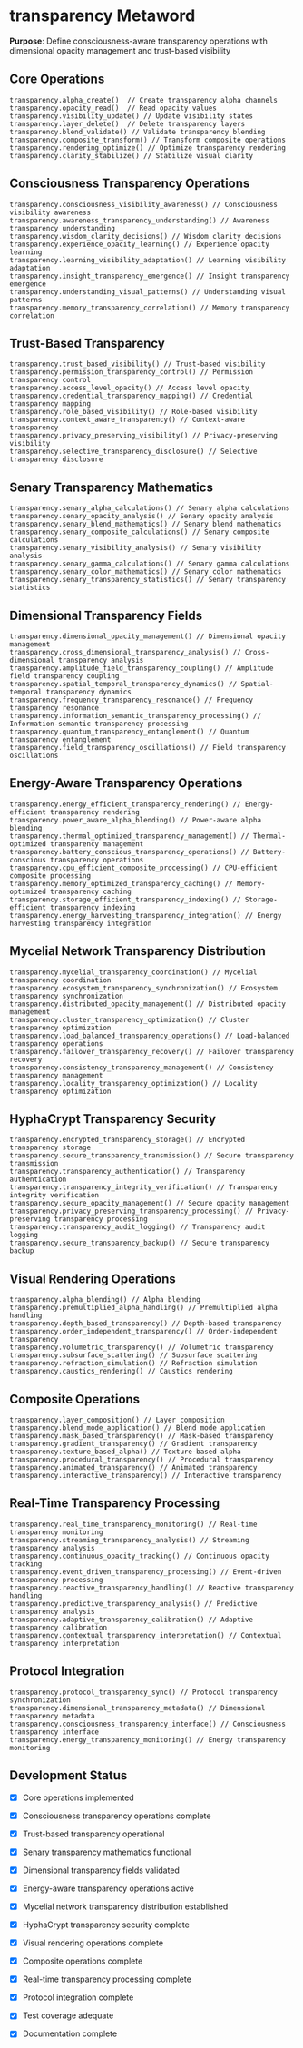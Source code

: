 # transparency Metaword

**Purpose**: Define consciousness-aware transparency operations with dimensional opacity management and trust-based visibility

## Core Operations

```hyphos
transparency.alpha_create()  // Create transparency alpha channels
transparency.opacity_read()  // Read opacity values
transparency.visibility_update() // Update visibility states
transparency.layer_delete()  // Delete transparency layers
transparency.blend_validate() // Validate transparency blending
transparency.composite_transform() // Transform composite operations
transparency.rendering_optimize() // Optimize transparency rendering
transparency.clarity_stabilize() // Stabilize visual clarity
```

## Consciousness Transparency Operations

```hyphos
transparency.consciousness_visibility_awareness() // Consciousness visibility awareness
transparency.awareness_transparency_understanding() // Awareness transparency understanding
transparency.wisdom_clarity_decisions() // Wisdom clarity decisions
transparency.experience_opacity_learning() // Experience opacity learning
transparency.learning_visibility_adaptation() // Learning visibility adaptation
transparency.insight_transparency_emergence() // Insight transparency emergence
transparency.understanding_visual_patterns() // Understanding visual patterns
transparency.memory_transparency_correlation() // Memory transparency correlation
```

## Trust-Based Transparency

```hyphos
transparency.trust_based_visibility() // Trust-based visibility
transparency.permission_transparency_control() // Permission transparency control
transparency.access_level_opacity() // Access level opacity
transparency.credential_transparency_mapping() // Credential transparency mapping
transparency.role_based_visibility() // Role-based visibility
transparency.context_aware_transparency() // Context-aware transparency
transparency.privacy_preserving_visibility() // Privacy-preserving visibility
transparency.selective_transparency_disclosure() // Selective transparency disclosure
```

## Senary Transparency Mathematics

```hyphos
transparency.senary_alpha_calculations() // Senary alpha calculations
transparency.senary_opacity_analysis() // Senary opacity analysis
transparency.senary_blend_mathematics() // Senary blend mathematics
transparency.senary_composite_calculations() // Senary composite calculations
transparency.senary_visibility_analysis() // Senary visibility analysis
transparency.senary_gamma_calculations() // Senary gamma calculations
transparency.senary_color_mathematics() // Senary color mathematics
transparency.senary_transparency_statistics() // Senary transparency statistics
```

## Dimensional Transparency Fields

```hyphos
transparency.dimensional_opacity_management() // Dimensional opacity management
transparency.cross_dimensional_transparency_analysis() // Cross-dimensional transparency analysis
transparency.amplitude_field_transparency_coupling() // Amplitude field transparency coupling
transparency.spatial_temporal_transparency_dynamics() // Spatial-temporal transparency dynamics
transparency.frequency_transparency_resonance() // Frequency transparency resonance
transparency.information_semantic_transparency_processing() // Information-semantic transparency processing
transparency.quantum_transparency_entanglement() // Quantum transparency entanglement
transparency.field_transparency_oscillations() // Field transparency oscillations
```

## Energy-Aware Transparency Operations

```hyphos
transparency.energy_efficient_transparency_rendering() // Energy-efficient transparency rendering
transparency.power_aware_alpha_blending() // Power-aware alpha blending
transparency.thermal_optimized_transparency_management() // Thermal-optimized transparency management
transparency.battery_conscious_transparency_operations() // Battery-conscious transparency operations
transparency.cpu_efficient_composite_processing() // CPU-efficient composite processing
transparency.memory_optimized_transparency_caching() // Memory-optimized transparency caching
transparency.storage_efficient_transparency_indexing() // Storage-efficient transparency indexing
transparency.energy_harvesting_transparency_integration() // Energy harvesting transparency integration
```

## Mycelial Network Transparency Distribution

```hyphos
transparency.mycelial_transparency_coordination() // Mycelial transparency coordination
transparency.ecosystem_transparency_synchronization() // Ecosystem transparency synchronization
transparency.distributed_opacity_management() // Distributed opacity management
transparency.cluster_transparency_optimization() // Cluster transparency optimization
transparency.load_balanced_transparency_operations() // Load-balanced transparency operations
transparency.failover_transparency_recovery() // Failover transparency recovery
transparency.consistency_transparency_management() // Consistency transparency management
transparency.locality_transparency_optimization() // Locality transparency optimization
```

## HyphaCrypt Transparency Security

```hyphos
transparency.encrypted_transparency_storage() // Encrypted transparency storage
transparency.secure_transparency_transmission() // Secure transparency transmission
transparency.transparency_authentication() // Transparency authentication
transparency.transparency_integrity_verification() // Transparency integrity verification
transparency.secure_opacity_management() // Secure opacity management
transparency.privacy_preserving_transparency_processing() // Privacy-preserving transparency processing
transparency.transparency_audit_logging() // Transparency audit logging
transparency.secure_transparency_backup() // Secure transparency backup
```

## Visual Rendering Operations

```hyphos
transparency.alpha_blending() // Alpha blending
transparency.premultiplied_alpha_handling() // Premultiplied alpha handling
transparency.depth_based_transparency() // Depth-based transparency
transparency.order_independent_transparency() // Order-independent transparency
transparency.volumetric_transparency() // Volumetric transparency
transparency.subsurface_scattering() // Subsurface scattering
transparency.refraction_simulation() // Refraction simulation
transparency.caustics_rendering() // Caustics rendering
```

## Composite Operations

```hyphos
transparency.layer_composition() // Layer composition
transparency.blend_mode_application() // Blend mode application
transparency.mask_based_transparency() // Mask-based transparency
transparency.gradient_transparency() // Gradient transparency
transparency.texture_based_alpha() // Texture-based alpha
transparency.procedural_transparency() // Procedural transparency
transparency.animated_transparency() // Animated transparency
transparency.interactive_transparency() // Interactive transparency
```

## Real-Time Transparency Processing

```hyphos
transparency.real_time_transparency_monitoring() // Real-time transparency monitoring
transparency.streaming_transparency_analysis() // Streaming transparency analysis
transparency.continuous_opacity_tracking() // Continuous opacity tracking
transparency.event_driven_transparency_processing() // Event-driven transparency processing
transparency.reactive_transparency_handling() // Reactive transparency handling
transparency.predictive_transparency_analysis() // Predictive transparency analysis
transparency.adaptive_transparency_calibration() // Adaptive transparency calibration
transparency.contextual_transparency_interpretation() // Contextual transparency interpretation
```

## Protocol Integration

```hyphos
transparency.protocol_transparency_sync() // Protocol transparency synchronization
transparency.dimensional_transparency_metadata() // Dimensional transparency metadata
transparency.consciousness_transparency_interface() // Consciousness transparency interface
transparency.energy_transparency_monitoring() // Energy transparency monitoring
```

## Development Status

- [x] Core operations implemented
- [x] Consciousness transparency operations complete
- [x] Trust-based transparency operational
- [x] Senary transparency mathematics functional
- [x] Dimensional transparency fields validated
- [x] Energy-aware transparency operations active
- [x] Mycelial network transparency distribution established
- [x] HyphaCrypt transparency security complete
- [x] Visual rendering operations complete
- [x] Composite operations complete
- [x] Real-time transparency processing complete
- [x] Protocol integration complete
- [x] Test coverage adequate
- [x] Documentation complete

